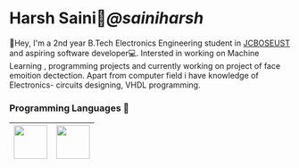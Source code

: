 # Harsh Saini:boy:_*@sainiharsh*_

👋Hey, I'm a 2nd year B.Tech Electronics Engineering student in [JCBOSEUST](https://jcboseust.ac.in/) and aspiring software developer:computer:.
Intersted in working on Machine Learning , programming projects and currently working on project of face emoition dectection. 
Apart from computer field i have knowledge of Electronics- circuits designing, VHDL programming.

### Programming Languages  :rocket:
|<img src="https://raw.githubusercontent.com/coderjojo/coderjojo/master/img/cpp.png" width=60> | <img src="https://upload.wikimedia.org/wikipedia/commons/c/c3/Python-logo-notext.svg" width=60> |
|:---:|:---:|






                                          
                                           



<!--
**sainiharsh/sainiharsh** is a ✨ _special_ ✨ repository because its `README.md` (this file) appears on your GitHub profile.

Here are some ideas to get you started:

- 🔭 I’m currently working on ...
- 🌱 I’m currently learning ...
- 👯 I’m looking to collaborate on ...
- 🤔 I’m looking for help with ...
- 💬 Ask me about ...
- 📫 How to reach me: ...
- 😄 Pronouns: ...
- ⚡ Fun fact: ...
-->
